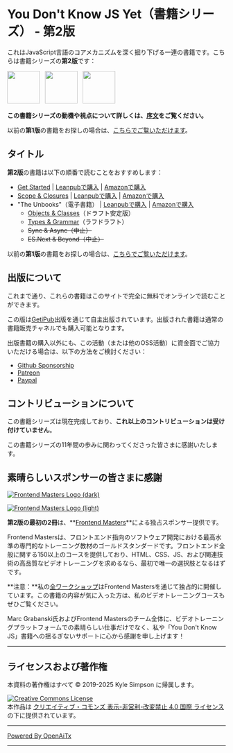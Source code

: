 # You Don't Know JS Yet（書籍シリーズ） - 第2版

これはJavaScript言語のコアメカニズムを深く掘り下げる一連の書籍です。こちらは書籍シリーズの**第2版**です：

<a href="https://leanpub.com/ydkjsy-get-started"><img src="get-started/images/cover.png" width="75"></a>&nbsp;&nbsp;
<a href="https://leanpub.com/ydkjsy-scope-closures"><img src="scope-closures/images/cover.png" width="75"></a>&nbsp;&nbsp;
<a href="https://leanpub.com/ydkjsy-unbooks"><img src="unbooks-cover.png" width="75"></a>

**この書籍シリーズの動機や視点について詳しくは、[序文](preface.md)をご覧ください。**

以前の**第1版**の書籍をお探しの場合は、[こちらでご覧いただけます](https://github.com/getify/You-Dont-Know-JS/blob/1st-ed/README.md)。

## タイトル

**第2版**の書籍は以下の順番で読むことをおすすめします：

* [Get Started](get-started/README.md) | [Leanpubで購入](https://leanpub.com/ydkjsy-get-started) | [Amazonで購入](https://www.amazon.com/dp/B084BNMN7T)
* [Scope & Closures](scope-closures/README.md) | [Leanpubで購入](https://leanpub.com/ydkjsy-scope-closures) | [Amazonで購入](https://www.amazon.com/dp/B08634PZ3N)
* "The Unbooks"（電子書籍） | [Leanpubで購入](https://leanpub.com/ydkjsy-unbooks) | [Amazonで購入](https://www.amazon.com/dp/B0F7H1DN5S)
    - [Objects & Classes](objects-classes/README.md)（ドラフト安定版）
    - [Types & Grammar](types-grammar/README.md)（ラフドラフト）
    - ~~Sync & Async（中止）~~
    - ~~ES.Next & Beyond（中止）~~

以前の**第1版**の書籍をお探しの場合は、[こちらでご覧いただけます](https://github.com/getify/You-Dont-Know-JS/blob/1st-ed/README.md)。

## 出版について

これまで通り、これらの書籍はこのサイトで完全に無料でオンラインで読むことができます。

この版は[GetiPub](https://geti.pub)出版を通じて自主出版されています。出版された書籍は通常の書籍販売チャネルでも購入可能となります。

出版書籍の購入以外にも、この活動（または他のOSS活動）に資金面でご協力いただける場合は、以下の方法をご検討ください：

* [Github Sponsorship](https://github.com/users/getify/sponsorship)
* [Patreon](https://www.patreon.com/getify)
* [Paypal](https://www.paypal.me/getify)

## コントリビューションについて

この書籍シリーズは現在完成しており、**これ以上のコントリビューションは受け付けていません**。

この書籍シリーズの11年間の歩みに関わってくださった皆さまに感謝いたします。

## 素晴らしいスポンサーの皆さまに感謝

[![Frontend Masters Logo (dark)](https://github.com/getify/You-Dont-Know-JS/blob/2nd-ed/external-logos/fem_logo-light.svg)](https://frontendmasters.com#gh-light-mode-only)

[![Frontend Masters Logo (light)](https://github.com/getify/You-Dont-Know-JS/blob/2nd-ed/external-logos/fem_logo.svg)](https://frontendmasters.com#gh-dark-mode-only)

**第2版の最初の2冊**は、**[Frontend Masters](https://frontendmasters.com/?code=simpson)**による独占スポンサー提供です。

Frontend Mastersは、フロントエンド指向のソフトウェア開発における最高水準の専門的なトレーニング教材のゴールドスタンダードです。フロントエンド全般に関する150以上のコースを提供しており、HTML、CSS、JS、および関連技術の高品質なビデオトレーニングを求めるなら、最初で唯一の選択肢となるはずです。

**注意：**私の[全ワークショップ](https://frontendmasters.com/teachers/kyle-simpson?code=simpson)はFrontend Mastersを通じて独占的に開催しています。この書籍の内容が気に入った方は、私のビデオトレーニングコースもぜひご覧ください。

Marc Grabanski氏およびFrontend Mastersのチーム全体に、ビデオトレーニングプラットフォームでの素晴らしい仕事だけでなく、私や「You Don't Know JS」書籍への揺るぎないサポートに心から感謝を申し上げます！

----

## ライセンスおよび著作権

本資料の著作権はすべて &copy; 2019-2025 Kyle Simpson に帰属します。

<a rel="license" href="https://creativecommons.org/licenses/by-nc-nd/4.0/"><img alt="Creative Commons License" style="border-width:0" src="https://i.creativecommons.org/l/by-nc-nd/4.0/88x31.png" /></a><br />本作品は <a rel="license" href="http://creativecommons.org/licenses/by-nc-nd/4.0/">クリエイティブ・コモンズ 表示-非営利-改変禁止 4.0 国際 ライセンス</a>の下に提供されています。

---

[Powered By OpenAiTx](https://github.com/OpenAiTx/OpenAiTx)

---